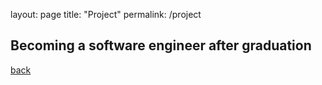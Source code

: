 layout: page
title: "Project"
permalink: /project

## Becoming a software engineer after graduation

[back](./)
